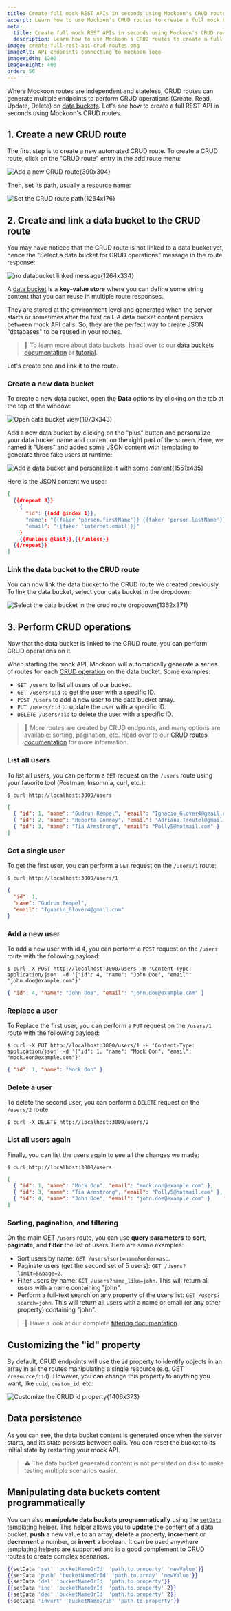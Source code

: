 ```yaml
---
title: Create full mock REST APIs in seconds using Mockoon's CRUD routes
excerpt: Learn how to use Mockoon's CRUD routes to create a full mock REST API and manipulate resources with GET, POST, PUT, PATCH, and DELETE requests.
meta:
  title: Create full mock REST APIs in seconds using Mockoon's CRUD routes
  description: Learn how to use Mockoon's CRUD routes to create a full mock REST API and manipulate resources with GET, POST, PUT, PATCH, and DELETE requests.
image: create-full-rest-api-crud-routes.png
imageAlt: API endpoints connecting to mockoon logo
imageWidth: 1200
imageHeight: 400
order: 56
---
```


Where Mockoon routes are independent and stateless, CRUD routes can generate multiple endpoints to perform CRUD operations (Create, Read, Update, Delete) on [data buckets](docs:data-buckets/overview).
Let's see how to create a full REST API in seconds using Mockoon's CRUD routes.

## 1. Create a new CRUD route

The first step is to create a new automated CRUD route. To create a CRUD route, click on the "CRUD route" entry in the add route menu:

![Add a new CRUD route{390x304}](/images/tutorials/create-full-rest-api-crud-routes/add-crud-route.png)

Then, set its path, usually a [resource name](/articles/api-guide-rest-api-components/#resource-url-request):

![Set the CRUD route path{1264x176}](/images/tutorials/create-full-rest-api-crud-routes/set-crud-route-path.png)

## 2. Create and link a data bucket to the CRUD route

You may have noticed that the CRUD route is not linked to a data bucket yet, hence the "Select a data bucket for CRUD operations" message in the route response:

![no databucket linked message{1264x334}](/images/tutorials/create-full-rest-api-crud-routes/no-databucket-linked-message.png)

A [data bucket](docs:data-buckets/overview) is a **key-value store** where you can define some string content that you can reuse in multiple route responses.

They are stored at the environment level and generated when the server starts or sometimes after the first call.
A data bucket content persists between mock API calls. So, they are the perfect way to create JSON "databases" to be reused in your routes.

> 📘 To learn more about data buckets, head over to our [data buckets documentation](docs:data-buckets/overview) or [tutorial](/tutorials/use-persisting-data-buckets/).

Let's create one and link it to the route.

### Create a new data bucket

To create a new data bucket, open the **Data** options by clicking on the tab at the top of the window:

![Open data bucket view{1073x343}](/images/tutorials/create-full-rest-api-crud-routes/open-data-view.png)

Add a new data bucket by clicking on the "plus" button and personalize your data bucket name and content on the right part of the screen. Here, we named it "Users" and added some JSON content with templating to generate three fake users at runtime:

![Add a data bucket and personalize it with some content{1551x435}](/images/tutorials/create-full-rest-api-crud-routes/add-data-bucket-name-content.png)

Here is the JSON content we used:

```json
[
  {{#repeat 3}}
    {
      "id": {{add @index 1}},
      "name": "{{faker 'person.firstName'}} {{faker 'person.lastName'}}",
      "email": "{{faker 'internet.email'}}"
    }
    {{#unless @last}},{{/unless}}
  {{/repeat}}
]
```

### Link the data bucket to the CRUD route

You can now link the data bucket to the CRUD route we created previously. To link the data bucket, select your data bucket in the dropdown:

![Select the data bucket in the crud route dropdown{1362x371}](/images/tutorials/create-full-rest-api-crud-routes/select-data-bucket-crud-route.png)

## 3. Perform CRUD operations

Now that the data bucket is linked to the CRUD route, you can perform CRUD operations on it.

When starting the mock API, Mockoon will automatically generate a series of routes for each [CRUD operation](docs:api-endpoints/crud-routes#list-of-routes-and-operations) on the data bucket. Some examples:

- `GET /users` to list all users of our bucket.
- `GET /users/:id` to get the user with a specific ID.
- `POST /users` to add a new user to the data bucket array.
- `PUT /users/:id` to update the user with a specific ID.
- `DELETE /users/:id` to delete the user with a specific ID.

> 📘 More routes are created by CRUD endpoints, and many options are available: sorting, pagination, etc. Head over to our [CRUD routes documentation](docs:api-endpoints/crud-routes) for more information.

### List all users

To list all users, you can perform a `GET` request on the `/users` route using your favorite tool (Postman, Insomnia, curl, etc.):

```sh-sessions
$ curl http://localhost:3000/users
```

```json
[
  { "id": 1, "name": "Gudrun Rempel", "email": "Ignacio_Glover4@gmail.com" },
  { "id": 2, "name": "Roberta Conroy", "email": "Adriana.Treutel@gmail.com" },
  { "id": 3, "name": "Tia Armstrong", "email": "Polly5@hotmail.com" }
]
```

### Get a single user

To get the first user, you can perform a `GET` request on the `/users/1` route:

```sh-sessions
$ curl http://localhost:3000/users/1
```

```json
{
  "id": 1,
  "name": "Gudrun Rempel",
  "email": "Ignacio_Glover4@gmail.com"
}
```

### Add a new user

To add a new user with id 4, you can perform a `POST` request on the `/users` route with the following payload:

```sh-sessions
$ curl -X POST http://localhost:3000/users -H 'Content-Type: application/json' -d '{"id": 4, "name": "John Doe", "email": "john.doe@example.com"}'
```

```json
{ "id": 4, "name": "John Doe", "email": "john.doe@example.com" }
```

### Replace a user

To Replace the first user, you can perform a `PUT` request on the `/users/1` route with the following payload:

```sh-sessions
$ curl -X PUT http://localhost:3000/users/1 -H 'Content-Type: application/json' -d '{"id": 1, "name": "Mock Oon", "email": "mock.oon@example.com"}'
```

```json
{ "id": 1, "name": "Mock Oon" }
```

### Delete a user

To delete the second user, you can perform a `DELETE` request on the `/users/2` route:

```sh-sessions
$ curl -X DELETE http://localhost:3000/users/2
```

### List all users again

Finally, you can list the users again to see all the changes we made:

```sh-sessions
$ curl http://localhost:3000/users
```

```json
[
  { "id": 1, "name": "Mock Oon", "email": "mock.oon@example.com" },
  { "id": 3, "name": "Tia Armstrong", "email": "Polly5@hotmail.com" },
  { "id": 4, "name": "John Doe", "email": "john.doe@example.com" }
]
```

### Sorting, pagination, and filtering

On the main GET `/users` route, you can use **query parameters** to **sort**, **paginate**, and **filter** the list of users. Here are some examples:

- Sort users by name: `GET /users?sort=name&order=asc`.
- Paginate users (get the second set of 5 users): `GET /users?limit=5&page=2`.
- Filter users by name: `GET /users?name_like=john`. This will return all users with a name containing "john".
- Perform a full-text search on any property of the users list: `GET /users?search=john`. This will return all users with a name or email (or any other property) containing "john".

> 📘 Have a look at our complete [filtering documentation](/docs/latest/api-endpoints/crud-routes/#filtering-sorting-and-pagination-on-the-main-get-route).

## Customizing the "id" property

By default, CRUD endpoints will use the `id` property to identify objects in an array in all the routes manipulating a single resource (e.g. GET `/resource/:id`). However, you can change this property to anything you want, like `uuid`, `custom_id`, etc:

![Customize the CRUD id property{1406x373}](/images/tutorials/create-full-rest-api-crud-routes/customize-crud-id-property-key.png)

## Data persistence

As you can see, the data bucket content is generated once when the server starts, and its state persists between calls. You can reset the bucket to its initial state by restarting your mock API.

> ⚠️ The data bucket generated content is not persisted on disk to make testing multiple scenarios easier.

## Manipulating data buckets content programmatically

You can also **manipulate data buckets programmatically** using the [`setData`](docs:templating/mockoon-helpers#setdata) templating helper. This helper allows you to **update** the content of a data bucket, **push** a new value to an array, **delete** a property, **increment** or **decrement** a number, or **invert** a boolean. It can be used anywhere templating helpers are supported and is a good complement to CRUD routes to create complex scenarios.

```handlebars
{{setData 'set' 'bucketNameOrId' 'path.to.property' 'newValue'}}
{{setData 'push' 'bucketNameOrId' 'path.to.array' 'newValue'}}
{{setData 'del' 'bucketNameOrId' 'path.to.property'}}
{{setData 'inc' 'bucketNameOrId' 'path.to.property' 2}}
{{setData 'dec' 'bucketNameOrId' 'path.to.property' 2}}
{{setData 'invert' 'bucketNameOrId' 'path.to.property'}}
```
